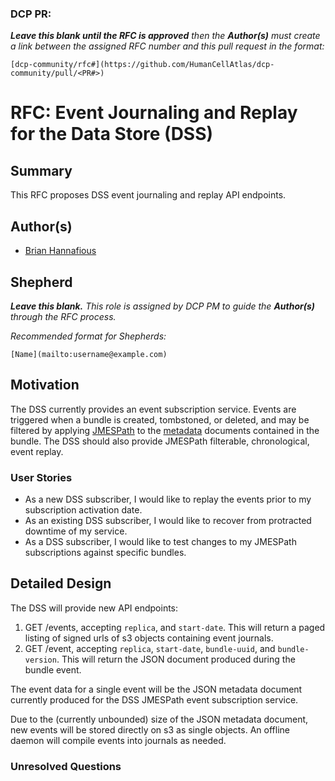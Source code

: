 ### DCP PR:

***Leave this blank until the RFC is approved** then the **Author(s)** must create a link between the assigned RFC number and this pull request in the format:*

`[dcp-community/rfc#](https://github.com/HumanCellAtlas/dcp-community/pull/<PR#>)`

# RFC: Event Journaling and Replay for the Data Store (DSS)

## Summary

This RFC proposes DSS event journaling and replay API endpoints.

## Author(s)

* [Brian Hannafious](mailto:bhannafi@ucsc.edu)

## Shepherd
***Leave this blank.** This role is assigned by DCP PM to guide the **Author(s)** through the RFC process.*

*Recommended format for Shepherds:*

 `[Name](mailto:username@example.com)`

## Motivation

The DSS currently provides an event subscription service. Events are triggered when a bundle is created, tombstoned, or
deleted, and may be filtered by applying [JMESPath](http://jmespath.org/) to the
[metadata](https://github.com/HumanCellAtlas/metadata-schema) documents contained in the bundle. The DSS should also
provide JMESPath filterable, chronological, event replay.

### User Stories

* As a new DSS subscriber, I would like to replay the events prior to my subscription activation date.
* As an existing DSS subscriber, I would like to recover from protracted downtime of my service.
* As a DSS subscriber, I would like to test changes to my JMESPath subscriptions against specific bundles.

## Detailed Design

The DSS will provide new API endpoints:
  1. GET /events, accepting `replica`, and `start-date`. This will return a paged listing of signed urls of s3 objects
     containing event journals.
  1. GET /event, accepting `replica`, `start-date`, `bundle-uuid`, and `bundle-version`. This will return the JSON
     document produced during the bundle event.

The event data for a single event will be the JSON metadata document currently produced for the DSS
JMESPath event subscription service.

Due to the (currently unbounded) size of the JSON metadata document, new events will be stored directly on s3 as single
objects. An offline daemon will compile events into journals as needed.

### Unresolved Questions
